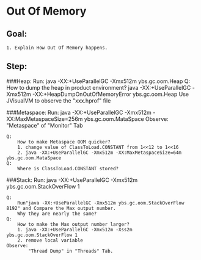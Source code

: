 Out Of Memory
==
Goal:
--
	1. Explain How Out Of Memory happens.


Step:
--
###Heap:
	Run: 
		java -XX:+UseParallelGC -Xmx512m ybs.gc.oom.Heap
	Q: 
		How to dump the heap in product environment?
		java -XX:+UseParallelGC -Xmx512m -XX:+HeapDumpOnOutOfMemoryError ybs.gc.oom.Heap
		Use JVisualVM to observe the "xxx.hprof" file

###Metaspace:
	Run: 
		java -XX:+UseParallelGC -Xmx512m -XX:MaxMetaspaceSize=256m ybs.gc.oom.MataSpace
	Observe:
		"Metaspace" of "Monitor" Tab

	Q: 
		How to make Metaspace OOM quicker?
		1. change value of ClassToLoad.CONSTANT from 1<<12 to 1<<16
		2. java -XX:+UseParallelGC -Xmx512m -XX:MaxMetaspaceSize=64m ybs.gc.oom.MataSpace
	Q: 
		Where is ClassToLoad.CONSTANT stored?


###Stack:
	Run: 
		java -XX:+UseParallelGC -Xmx512m ybs.gc.oom.StackOverFlow 1

	Q: 
		Run"java -XX:+UseParallelGC -Xmx512m ybs.gc.oom.StackOverFlow 8192" and Compare the Max output number. 
		Why they are nearly the same?
	Q: 
		How to make the Max output number larger?
		1. java -XX:+UseParallelGC -Xmx512m -Xss2m ybs.gc.oom.StackOverFlow 1
		2. remove local variable
	Observe:
			"Thread Dump" in "Threads" Tab.
